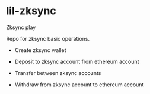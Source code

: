 # lil-zksync

Zksync play

Repo for zksync basic operations. 

* Create zksync wallet

* Deposit to zksync account from ethereum account

* Transfer between zksync accounts

* Withdraw from zksync account to ethereum account
